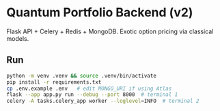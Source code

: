 # Quantum Portfolio Backend (v2)
Flask API + Celery + Redis + MongoDB. Exotic option pricing via classical models.

## Run
```bash
python -m venv .venv && source .venv/bin/activate
pip install -r requirements.txt
cp .env.example .env   # edit MONGO_URI if using Atlas
flask --app app.py run --debug --port 8000  # terminal 1
celery -A tasks.celery_app worker --loglevel=INFO  # terminal 2
```
